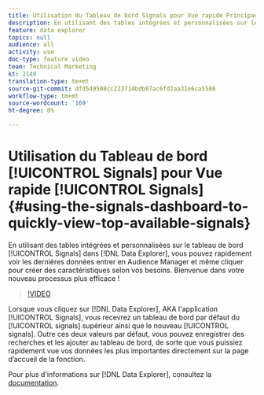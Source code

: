 ```yaml
---
title: Utilisation du Tableau de bord Signals pour Vue rapide Principaux signaux disponibles
description: En utilisant des tables intégrées et personnalisées sur le tableau de bord Signals dans Data Explorer, vous pouvez rapidement voir les dernières données entrer en Audience Manager et même cliquer pour créer des caractéristiques en fonction des besoins. Bienvenue dans votre nouveau processus plus efficace !
feature: data explorer
topics: null
audience: all
activity: use
doc-type: feature video
team: Technical Marketing
kt: 2140
translation-type: tm+mt
source-git-commit: dfd549508cc223714bdb07ac6fd2aa31e6ca5586
workflow-type: tm+mt
source-wordcount: '169'
ht-degree: 0%

---
```



# Utilisation du Tableau de bord [!UICONTROL Signals] pour Vue rapide [!UICONTROL Signals] {#using-the-signals-dashboard-to-quickly-view-top-available-signals}

En utilisant des tables intégrées et personnalisées sur le tableau de bord [!UICONTROL Signals] dans [!DNL Data Explorer], vous pouvez rapidement voir les dernières données entrer en Audience Manager et même cliquer pour créer des caractéristiques selon vos besoins. Bienvenue dans votre nouveau processus plus efficace !

>[!VIDEO](https://video.tv.adobe.com/v/25151/?quality=12)

Lorsque vous cliquez sur [!DNL Data Explorer], AKA l&#39;application [!UICONTROL Signals], vous recevrez un tableau de bord par défaut du [!UICONTROL signals] supérieur ainsi que le nouveau [!UICONTROL signals]. Outre ces deux valeurs par défaut, vous pouvez enregistrer des recherches et les ajouter au tableau de bord, de sorte que vous puissiez rapidement vue vos données les plus importantes directement sur la page d’accueil de la fonction.

Pour plus d&#39;informations sur [!DNL Data Explorer], consultez la [documentation](https://experiencecloud.adobe.com/resources/help/en_US/aam/data-explorer.html).